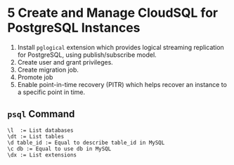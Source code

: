 # 5 Create and Manage CloudSQL for PostgreSQL Instances

1. Install `pglogical` extension which provides logical streaming replication for PostgreSQL, using publish/subscribe model.
2. Create user and grant privileges.
3. Create migration job.
4. Promote job
5. Enable point-in-time recovery (PITR) which helps recover an instance to a specific point in time.


## `psql` Command
```
\l  := List databases
\dt := List tables
\d table_id := Equal to describe table_id in MySQL
\c db := Equal to use db in MySQL
\dx := List extensions
```
